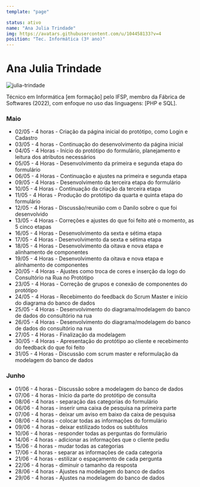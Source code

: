 ```yaml
---
template: "page"

status: ativo
name: "Ana Julia Trindade"
img: https://avatars.githubusercontent.com/u/104458133?v=4
position: "Tec. Informática (3º ano)"
---
```


# Ana Julia Trindade

![julia-trindade](https://avatars.githubusercontent.com/u/104458133?v=4)

Técnico em Informática [em formação] pelo IFSP, membro da Fábrica de Softwares (2022), com enfoque no uso das linguagens: [PHP e SQL].


### Maio

 - 02/05 - 4 horas - Criação da página inicial do protótipo, como Login e Cadastro
 - 03/05 - 4 horas - Continuação do desenvolvimento da página inicial
 - 04/05 - 4 Horas - Início do protótipo do formulário, planejamento e leitura dos atributos necessários
 - 05/05 - 4 Horas - Desenvolvimento da primeira e segunda etapa do formulário
 - 06/05 - 4 Horas - Continuação e ajustes na primeira e segunda etapa
 - 09/05 - 4 Horas - Desenvolvimento da terceira etapa do formulário
 - 10/05 - 4 Horas - Continuação da criação da terceira etapa
 - 11/05 - 4 Horas - Produção do protótipo da quarta e quinta etapa do formulário
 - 12/05 - 4 Horas - Discussão/reunião com o Danilo sobre o que foi desenvolvido
 - 13/05 - 4 Horas - Correções e ajustes do que foi feito até o momento, as 5 cinco etapas
 - 16/05 - 4 Horas - Desenvolvimento da sexta e sétima etapa
 - 17/05 - 4 Horas - Desenvolvimento da sexta e sétima etapa
 - 18/05 - 4 Horas - Desenvolvimento da oitava e nova etapa e alinhamento de componentes
 - 19/05 - 4 Horas - Desenvolvimento da oitava e nova etapa e alinhamento de componentes
 - 20/05 - 4 Horas - Ajustes como troca de cores e inserção da logo do Consultório na Rua no Protótipo
 - 23/05 - 4 Horas - Correção de grupos e conexão de componentes do protótipo
 - 24/05 - 4 Horas - Recebimento do feedback do Scrum Master e início do diagrama do banco de dados
 - 25/05 - 4 Horas - Desenvolvimento do diagrama/modelagem do banco de dados do   consultório na rua
 - 26/05 - 4 Horas - Desenvolvimento do diagrama/modelagem do banco de dados do   consultório na rua
 - 27/05 - 4 Horas - Finalização da modelagem
 - 30/05 - 4 Horas - Apresentação do protótipo ao cliente e recebimento do feedback do que foi feito
 - 31/05 - 4 Horas - Discussão com scrum master e reformulação da modelagem do banco de dados


 ### Junho
 - 01/06 - 4 horas - Discussão sobre a modelagem do banco de dados
 - 07/06 - 4 horas - Início da parte do protótipo de consulta
 - 08/06 - 4 horas - separação das categorias do formulário
 - 06/06 - 4 horas - inserir uma caixa de pesquisa na primeira parte
 - 07/06 - 4 horas - deixar um aviso em baixo da caixa de pesquisa
 - 08/06 - 4 horas - colocar todas as informações do formulário
 - 09/06 - 4 horas - deixar estilizado todos os subtítulos
 - 10/06 - 4 horas - responder todas as perguntas do formulário
 - 14/06 - 4 horas - adicionar as informações que o cliente pediu
 - 15/06 - 4 horas - mudar todas as categorias
 - 17/06 - 4 horas - separar as informações de cada categoria
 - 21/06 - 4 horas - estilizar o espaçamento de cada pergunta
 - 22/06 - 4 horas - diminuir o tamanho da resposta 
 - 28/06 - 4 horas - Ajustes na modelagem do banco de dados
 - 29/06 - 4 horas - Ajustes na modelagem do banco de dados